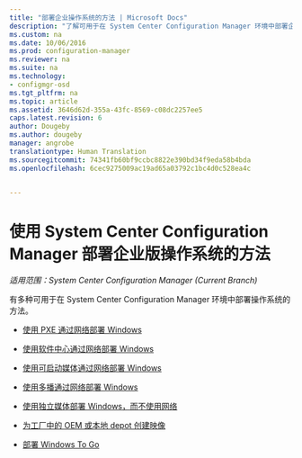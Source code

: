 ```yaml
---
title: "部署企业操作系统的方法 | Microsoft Docs"
description: "了解可用于在 System Center Configuration Manager 环境中部署企业操作系统的方法。"
ms.custom: na
ms.date: 10/06/2016
ms.prod: configuration-manager
ms.reviewer: na
ms.suite: na
ms.technology:
- configmgr-osd
ms.tgt_pltfrm: na
ms.topic: article
ms.assetid: 3646d62d-355a-43fc-8569-c08dc2257ee5
caps.latest.revision: 6
author: Dougeby
ms.author: dougeby
manager: angrobe
translationtype: Human Translation
ms.sourcegitcommit: 74341fb60bf9ccbc8822e390bd34f9eda58b4bda
ms.openlocfilehash: 6cec9275009ac19ad65a03792c1bc4d0c528ea4c


---
```

# <a name="methods-to-deploy-enterprise-operating-systems-using-system-center-configuration-manager"></a>使用 System Center Configuration Manager 部署企业版操作系统的方法

*适用范围：System Center Configuration Manager (Current Branch)*

有多种可用于在 System Center Configuration Manager 环境中部署操作系统的方法。

-   [使用 PXE 通过网络部署 Windows](use-pxe-to-deploy-windows-over-the-network.md)  

-   [使用软件中心通过网络部署 Windows](use-software-center-to-deploy-windows-over-the-network.md)  

-   [使用可启动媒体通过网络部署 Windows](use-bootable-media-to-deploy-windows-over-the-network.md)  

-   [使用多播通过网络部署 Windows](use-multicast-to-deploy-windows-over-the-network.md)  

-   [使用独立媒体部署 Windows，而不使用网络](use-stand-alone-media-to-deploy-windows-without-using-the-network.md)  

-   [为工厂中的 OEM 或本地 depot 创建映像](create-an-image-for-an-oem-in-factory-or-a-local-depot.md)  

-   [部署 Windows To Go](deploy-windows-to-go.md)  



<!--HONumber=Dec16_HO3-->


